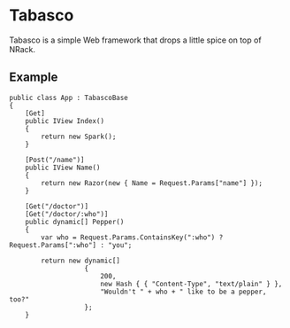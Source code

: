 Tabasco
=======
Tabasco is a simple Web framework that drops a little spice on top of NRack.

Example
---------
    public class App : TabascoBase
    {
        [Get]
        public IView Index()
        {
            return new Spark();
        }

        [Post("/name")]
        public IView Name()
        {
            return new Razor(new { Name = Request.Params["name"] });
        }

        [Get("/doctor")]
        [Get("/doctor/:who")]
        public dynamic[] Pepper()
        {
            var who = Request.Params.ContainsKey(":who") ? Request.Params[":who"] : "you";

            return new dynamic[]
                       {
                           200, 
                           new Hash { { "Content-Type", "text/plain" } }, 
                           "Wouldn't " + who + " like to be a pepper, too?"
                       };
        }


